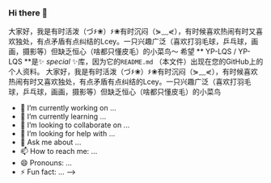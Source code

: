 ### Hi there 👋
大家好，我是有时活泼（づ۶❀）۶❀有时沉闷（⋟﹏⋞），有时候喜欢热闹有时又喜欢独处，有点矛盾有点纠结的Lcey。一只兴趣广泛（喜欢打羽毛球，乒乓球，画画，摄影等）但缺乏恒心（啥都只懂皮毛）的小菜鸟〜
希望
** YP-LQS / YP-LQS **是✨ _special_ ✨库，因为它的`README.md` （本文件）出现在您的GitHub上的个人资料。
大家好，我是有时活泼（づ۶❀）۶❀有时沉闷（⋟﹏⋞），有时候喜欢热闹有时又喜欢独处，有点矛盾有点纠结的Lcey。一只兴趣广泛（喜欢打羽毛球，乒乓球，画画，摄影等）但缺乏恒心（啥都只懂皮毛）的小菜鸟
- 🔭 I’m currently working on ...
- 🌱 I’m currently learning ...
- 👯 I’m looking to collaborate on ...
- 🤔 I’m looking for help with ...
- 💬 Ask me about ...
- 📫 How to reach me: ...
- 😄 Pronouns: ...
- ⚡ Fun fact: ...
-->
